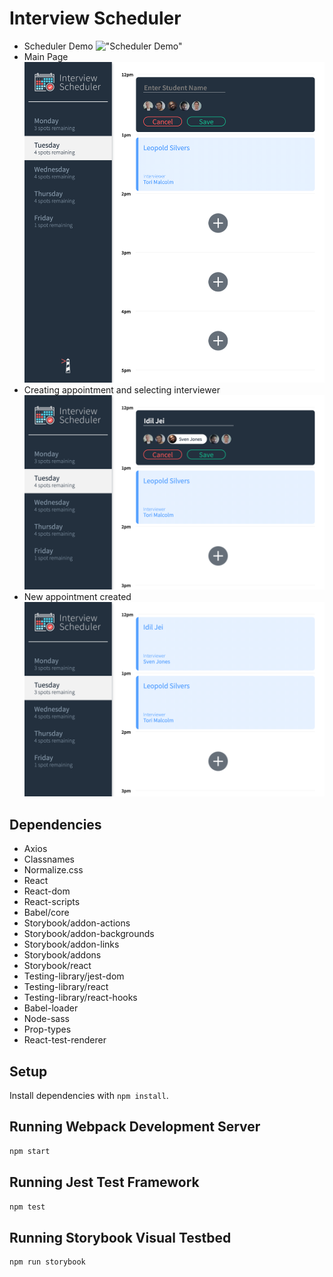 # Interview Scheduler
- Scheduler Demo 
!["Scheduler Demo"](https://github.com/Idiljei/scheduler/blob/master/public/images/Scheduler%20App%20Demo.gif) 
- Main Page 
!["Create new appointment"](https://github.com/Idiljei/scheduler/blob/master/public/images/sched1.png) 
- Creating appointment and selecting interviewer  
!["Entering name and selecting interviewer"](https://github.com/Idiljei/scheduler/blob/master/public/images/sched2.png)
- New appointment created 
!["New Appointment created"](https://github.com/Idiljei/scheduler/blob/master/public/images/sched3.png)

## Dependencies 
- Axios
- Classnames
- Normalize.css
- React
- React-dom
- React-scripts
- Babel/core
- Storybook/addon-actions
- Storybook/addon-backgrounds
- Storybook/addon-links
- Storybook/addons
- Storybook/react
- Testing-library/jest-dom
- Testing-library/react
- Testing-library/react-hooks
- Babel-loader
- Node-sass
- Prop-types
- React-test-renderer


## Setup

Install dependencies with `npm install`.

## Running Webpack Development Server

```sh
npm start
```

## Running Jest Test Framework

```sh
npm test
```

## Running Storybook Visual Testbed

```sh
npm run storybook
```
